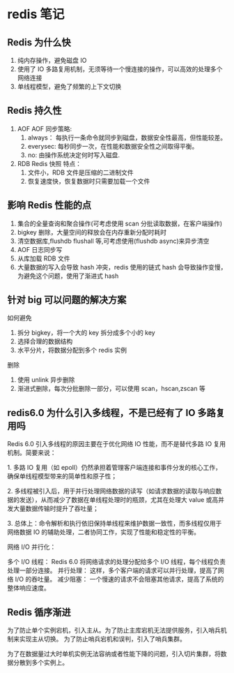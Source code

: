 # redis 笔记

## Redis 为什么快

1. 纯内存操作，避免磁盘 IO
2. 使用了 IO 多路复用机制，无须等待一个慢连接的操作，可以高效的处理多个网络连接
3. 单线程模型，避免了频繁的上下文切换

## Redis 持久性

1. AOF
   AOF 同步策略:
   1. always： 每执行一条命令就同步到磁盘，数据安全性最高，但性能较差。
   2. everysec: 每秒同步一次，在性能和数据安全性之间取得平衡。
   3. no: 由操作系统决定何时写入磁盘.
2. RDB
   Redis 快照
   特点：
   1. 文件小，RDB 文件是压缩的二进制文件
   2. 恢复速度快，恢复数据时只需要加载一个文件

## 影响 Redis 性能的点

1. 集合的全量查询和聚合操作(可考虑使用 scan 分批读取数据，在客户端操作)
2. bigkey 删除，大量空间的释放会在内存重新分配时耗时
3. 清空数据库,flushdb flushall 等,可考虑使用(flushdb async)来异步清空
4. AOF 日志同步写
5. 从库加载 RDB 文件
6. 大量数据的写入会导致 hash 冲突，redis 使用的链式 hash 会导致操作变慢，为避免这个问题，使用了渐进式 hash

## 针对 big 可以问题的解决方案

如何避免

1. 拆分 bigkey，将一个大的 key 拆分成多个小的 key
2. 选择合理的数据结构
3. 水平分片，将数据分配到多个 redis 实例

删除

1. 使用 unlink 异步删除
2. 渐进式删除，每次分批删除一部分，可以使用 scan，hscan,zscan 等

## redis6.0 为什么引入多线程，不是已经有了 IO 多路复用吗

Redis 6.0 引入多线程的原因主要在于优化网络 IO 性能，而不是替代多路 IO 复用机制。简要来说：

1️. 多路 IO 复用（如 epoll）仍然承担着管理客户端连接和事件分发的核心工作，确保单线程模型带来的简单性和原子性；

2️. 多线程被引入后，用于并行处理网络数据的读写（如请求数据的读取与响应数据的发送），从而减少了数据在单线程处理时的瓶颈，尤其在处理大 value 或高并发大量数据传输时提升了吞吐量；

3️. 总体上：命令解析和执行依旧保持单线程来维护数据一致性，而多线程仅用于网络数据 IO 的辅助处理，二者协同工作，实现了性能和稳定性的平衡。

网络 I/O 并行化：

多个 I/O 线程： Redis 6.0 将网络请求的处理分配给多个 I/O 线程，每个线程负责处理一部分连接。
并行处理： 这样，多个客户端的请求可以并行处理，提高了网络 I/O 的吞吐量。
减少阻塞： 一个慢速的请求不会阻塞其他请求，提高了系统的整体响应速度。

## Redis 循序渐进

为了防止单个实例宕机，引入主从。为了防止主库宕机无法提供服务，引入哨兵机制来实现主从切换。
为了防止哨兵宕机和误判，引入了哨兵集群。

为了在数据量过大时单机实例无法容纳或者性能下降的问题，引入切片集群，将数据分散到多个实例上。
